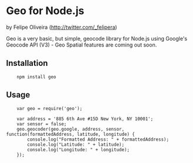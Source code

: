 # Geo for Node.js
by Felipe Oliveira (http://twitter.com/_felipera)

Geo is a very basic, but simple, geocode library for Node.js using Google's Geocode API (V3) - Geo Spatial features are coming out soon.



## Installation

		npm install geo



## Usage

		var geo = require('geo');
		
		var address = '885 6th Ave #15D New York, NY 10001';
		var sensor = false;
		geo.geocoder(geo.google, address, sensor, function(formattedAddress, latitude, longitude) {
			console.log("Formatted Address: " + formattedAddress);
			console.log("Latitude: " + latitude);
			console.log("Longitude: " + longitude);
		});

